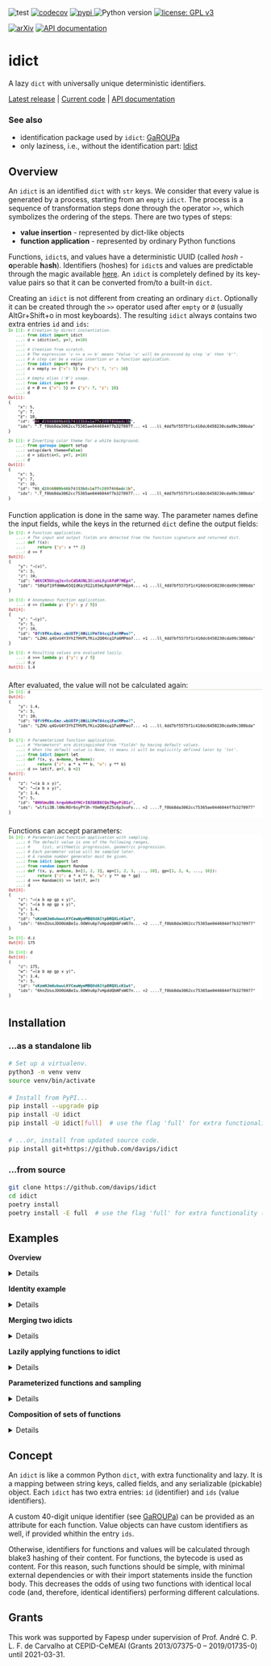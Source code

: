 ![test](https://github.com/davips/idict/workflows/test/badge.svg)
[![codecov](https://codecov.io/gh/davips/idict/branch/main/graph/badge.svg)](https://codecov.io/gh/davips/idict)
<a href="https://pypi.org/project/idict">
<img src="https://img.shields.io/pypi/v/idict.svg?label=release&color=blue&style=flat-square" alt="pypi">
</a>
![Python version](https://img.shields.io/badge/python-3.8%20%7C%203.9-blue.svg)
[![license: GPL v3](https://img.shields.io/badge/License-GPLv3-blue.svg)](https://www.gnu.org/licenses/gpl-3.0)

<!--- [![DOI](https://zenodo.org/badge/DOI/10.5281/zenodo.5501845.svg)](https://doi.org/10.5281/zenodo.5501845) --->
[![arXiv](https://img.shields.io/badge/arXiv-2109.06028-b31b1b.svg?style=flat-square)](https://arxiv.org/abs/2109.06028)
[![API documentation](https://img.shields.io/badge/doc-API%20%28auto%29-a0a0a0.svg)](https://davips.github.io/idict)

# idict

A lazy `dict` with universally unique deterministic identifiers.

[Latest release](https://pypi.org/project/idict) |
[Current code](https://github.com/davips/idict) |
[API documentation](https://davips.github.io/idict)

### See also

* identification package used by `idict`: [GaROUPa](https://pypi.org/project/garoupa)
* only laziness, i.e., without the identification part: [ldict](https://pypi.org/project/ldict)

## Overview

An `idict` is an identified `dict` with `str` keys.
We consider that every value is generated by a process, starting from an `empty` `idict`. The process is a sequence of
transformation steps done through the operator `>>`, which symbolizes the ordering of the steps.
There are two types of steps:

* **value insertion** - represented by dict-like objects
* **function application** - represented by ordinary Python functions

Functions, `idict`s, and values have a deterministic UUID
(called _hosh_ - **o**perable **h**a**sh**). 
Identifiers (hoshes) for `idict`s and values are predictable through the
magic available [here](https://pypi.org/project/garoupa).
An `idict` is completely defined by its key-value pairs so that
it can be converted from/to a built-in `dict`.

Creating an `idict` is not different from creating an ordinary `dict`. Optionally it can be created through the `>>` operator
used after `empty` or `Ø` (usually AltGr+Shift+o in most keyboards).
The resulting `idict` always contains two extra entries `id` and `ids`:
![img.png](https://raw.githubusercontent.com/davips/idict/main/examples/img.png)

Function application is done in the same way. The parameter names define the input fields, while the keys in the
returned `dict` define the output fields:
![img_1.png](https://raw.githubusercontent.com/davips/idict/main/examples/img_1.png)

After evaluated, the value will not be calculated again:
![img_2.png](https://raw.githubusercontent.com/davips/idict/main/examples/img_2.png)

Functions can accept parameters:
![img_3.png](https://raw.githubusercontent.com/davips/idict/main/examples/img_3.png)


## Installation
### ...as a standalone lib
```bash
# Set up a virtualenv. 
python3 -m venv venv
source venv/bin/activate

# Install from PyPI...
pip install --upgrade pip
pip install -U idict
pip install -U idict[full]  # use the flag 'full' for extra functionality (recommended)

# ...or, install from updated source code.
pip install git+https://github.com/davips/idict
```

### ...from source
```bash
git clone https://github.com/davips/idict
cd idict
poetry install
poetry install -E full  # use the flag 'full' for extra functionality (recommended)
```

## Examples

**Overview**
<details>
<p>

```python3

# Creation by direct instantiation.
from idict import idict

d = idict(x=5, y=7, z=10)

# Creation from scratch.
# The expression 'v >> a >> b' means "Value 'v' will be processed by step 'a' then 'b'".
# A step can be a value insertion or a function application.
from idict import empty

d = empty >> {"x": 5} >> {"y": 7, "z": 10}

# Empty alias ('Ø') usage.
from idict import Ø

d = Ø >> {"x": 5} >> {"y": 7, "z": 10}
print(d)
"""
{
    "x": 5,
    "y": 7,
    "z": 10,
    "_id": "SV_4fc23c71a6bb954f6f2ed40e440cfd2b76087",
    "_ids": "GS_cb0fda15eac732cb08351e71fc359058b93bd... +1 ...gk_64fdf435fc9aa10be990397ff8fa92888792c"
}
"""
```

```python3


# Inverting color theme for a white background.
from garoupa import setup

setup(dark_theme=False)
d = idict(x=5, y=7, z=10)
print(d)


"""
{
    "x": 5,
    "y": 7,
    "z": 10,
    "_id": "SV_4fc23c71a6bb954f6f2ed40e440cfd2b76087",
    "_ids": "GS_cb0fda15eac732cb08351e71fc359058b93bd... +1 ...gk_64fdf435fc9aa10be990397ff8fa92888792c"
}
"""
```

```python3


# Function application.
# The input and output fields are detected from the function signature and returned dict.
def f(x):
    return {"y": x ** 2}


d2 = d >> f
print(d2)
"""
{
    "y": "→(x)",
    "x": 5,
    "z": 10,
    "_id": "J.WMNtqzVe2LiO8Ez4Wkgpa6zsBS.o529OTeWhNo",
    "_ids": "j6dsrYpQ-9A6BFtY5T98d-UeFJOS.o529OTeWhNo... +1 ...gk_64fdf435fc9aa10be990397ff8fa92888792c"
}
"""
```

```python3


# Anonymous function application.
d2 = d >> (lambda y: {"y": y / 5})
print(d)
"""
{
    "x": 5,
    "y": 7,
    "z": 10,
    "_id": "SV_4fc23c71a6bb954f6f2ed40e440cfd2b76087",
    "_ids": "GS_cb0fda15eac732cb08351e71fc359058b93bd... +1 ...gk_64fdf435fc9aa10be990397ff8fa92888792c"
}
"""
```

```python3


# Resulting values are evaluated lazily.
d >>= lambda y: {"y": y / 5}
print(d.y)
"""
1.4
"""
```

```python3


print(d)
"""
{
    "y": 1.4,
    "x": 5,
    "z": 10,
    "_id": "7uAa.i.4XbFyFY7OLx2TfzMQOeYZim1XGTCOzwYg",
    "_ids": "S-Vd.8e3nPaYsNmqhkiGDdvZUvVZim1XGTCOzwYg... +1 ...gk_64fdf435fc9aa10be990397ff8fa92888792c"
}
"""
```

```python3


# Parameterized function application.
# "Parameters" are distinguished from "fields" by having default values.
# When the default value is None, it means it will be explicitly defined later by 'let'.
from idict import let


def f(x, y, a=None, b=None):
    return {"z": a * x ** b, "w": y ** b}


d2 = d >> let(f, a=7, b=2)
print(d2)
"""
{
    "z": "→(a b x y)",
    "w": "→(a b x y)",
    "y": 1.4,
    "x": 5,
    "_id": "cLQzLVSJU.N2iT-5OaZWUEnnYWUHK5qjURoS6ymD",
    "_ids": "S969viykMVgKVqEgHOtHyhIaHGhMt9l9.mkvh7xr... +2 ...GS_cb0fda15eac732cb08351e71fc359058b93bd"
}
"""
```

```python3


# Parameterized function application with sampling.
# The default value is one of the following ranges, 
#     list, arithmetic progression, geometric progression.
# Each parameter value will be sampled later.
# A random number generator must be given.
from idict import let
from random import Random


def f(x, y, a=None, b=[1, 2, 3], ap=[1, 2, 3, ..., 10], gp=[1, 2, 4, ..., 16]):
    return {"z": a * x ** b, "w": y ** ap * gp}


d2 = d >> Random(0) >> let(f, a=7)
print(d2)
"""
{
    "z": "→(a b ap gp x y)",
    "w": "→(a b ap gp x y)",
    "y": 1.4,
    "x": 5,
    "_id": "JNtKgf-Bz7S5z6QwqzWKKM5OLM4QR7OmcORBo47s",
    "_ids": "fg5iyZsHWufuM4dbS6MIkjrWYV7FeKkyMh6p2wM3... +2 ...GS_cb0fda15eac732cb08351e71fc359058b93bd"
}
"""
```

```python3

print(d2.z)
"""
175
"""
```

```python3

print(d2)
"""
{
    "z": 175,
    "w": "10.541350399999995",
    "y": 1.4,
    "x": 5,
    "_id": "JNtKgf-Bz7S5z6QwqzWKKM5OLM4QR7OmcORBo47s",
    "_ids": "fg5iyZsHWufuM4dbS6MIkjrWYV7FeKkyMh6p2wM3... +2 ...GS_cb0fda15eac732cb08351e71fc359058b93bd"
}
"""
```


</p>
</details>

**Identity example**
<details>
<p>

```python3
from idict import idict

a = idict(x=3)
print(a)
"""
{
    "x": 3,
    "_id": "ME_bd0a8d9d8158cdbb9d7d4c7af1659ca1dabc9",
    "_ids": "ME_bd0a8d9d8158cdbb9d7d4c7af1659ca1dabc9"
}
"""
```

```python3

b = idict(y=5)
print(b)
"""
{
    "y": 5,
    "_id": "EI_20378979f4669f2e318ae9742e214fd4880d7",
    "_ids": "EI_20378979f4669f2e318ae9742e214fd4880d7"
}
"""
```

```python3

print(a >> b)
"""
{
    "x": 3,
    "y": 5,
    "_id": "pl_bb7e60e68670707cdef7dfd31096db4c63c91",
    "_ids": "ME_bd0a8d9d8158cdbb9d7d4c7af1659ca1dabc9 EI_20378979f4669f2e318ae9742e214fd4880d7"
}
"""
```


</p>
</details>

**Merging two idicts**
<details>
<p>

```python3
from idict import idict

a = idict(x=3)
print(a)
"""
{
    "x": 3,
    "_id": "ME_bd0a8d9d8158cdbb9d7d4c7af1659ca1dabc9",
    "_ids": "ME_bd0a8d9d8158cdbb9d7d4c7af1659ca1dabc9"
}
"""
```

```python3

b = idict(y=5)
print(b)
"""
{
    "y": 5,
    "_id": "EI_20378979f4669f2e318ae9742e214fd4880d7",
    "_ids": "EI_20378979f4669f2e318ae9742e214fd4880d7"
}
"""
```

```python3

print(a >> b)
"""
{
    "x": 3,
    "y": 5,
    "_id": "pl_bb7e60e68670707cdef7dfd31096db4c63c91",
    "_ids": "ME_bd0a8d9d8158cdbb9d7d4c7af1659ca1dabc9 EI_20378979f4669f2e318ae9742e214fd4880d7"
}
"""
```


</p>
</details>

**Lazily applying functions to idict**
<details>
<p>

```python3
from idict import idict

a = idict(x=3)
print(a)
"""
{
    "x": 3,
    "_id": "ME_bd0a8d9d8158cdbb9d7d4c7af1659ca1dabc9",
    "_ids": "ME_bd0a8d9d8158cdbb9d7d4c7af1659ca1dabc9"
}
"""
```

```python3

a = a >> idict(y=5) >> {"z": 7} >> (lambda x, y, z: {"r": x ** y // z})
print(a)
"""
{
    "r": "→(x y z)",
    "x": 3,
    "y": 5,
    "z": 7,
    "_id": "kgdz8xfS7IuGtukIPe37KhAUrB2P4S3OFdPs8Gab",
    "_ids": "CXqa2zRRNd7Aj5wI8JTJ0O-7ML0P4S3OFdPs8Gab... +2 ...ZN_eccacd999c26ce18c98f9a17a6f47adcf162a"
}
"""
```

```python3

print(a.r)
"""
34
"""
```

```python3

print(a)
"""
{
    "r": 34,
    "x": 3,
    "y": 5,
    "z": 7,
    "_id": "kgdz8xfS7IuGtukIPe37KhAUrB2P4S3OFdPs8Gab",
    "_ids": "CXqa2zRRNd7Aj5wI8JTJ0O-7ML0P4S3OFdPs8Gab... +2 ...ZN_eccacd999c26ce18c98f9a17a6f47adcf162a"
}
"""
```


</p>
</details>

**Parameterized functions and sampling**
<details>
<p>

```python3
from random import Random

from idict import Ø, let


# A function provide input fields and, optionally, parameters.
# For instance:
# 'a' is sampled from an arithmetic progression
# 'b' is sampled from a geometric progression
# Here, the syntax for default parameter values is borrowed with a new meaning.
def fun(x, y, a=[-100, -99, -98, ..., 100], b=[0.0001, 0.001, 0.01, ..., 100000000]):
    return {"z": a * x + b * y}


def simplefun(x, y):
    return {"z": x * y}


# Creating an empty idict. Alternatively: d = idict().
d = Ø >> {}
d.show(colored=False)
"""
{
    "_id": "0000000000000000000000000000000000000000",
    "_ids": {}
}
"""
```

```python3

# Putting some values. Alternatively: d = idict(x=5, y=7).
d["x"] = 5
d["y"] = 7
print(d)
"""
{
    "x": 5,
    "y": 7,
    "_id": "BB_fad4374ca911f344859dab8e4b016ba2fe65b",
    "_ids": "GS_cb0fda15eac732cb08351e71fc359058b93bd WK_6ba95267cec724067d58b3186ecbcaa4253ad"
}
"""
```

```python3

# Parameter values are uniformly sampled.
d1 = d >> simplefun
print(d1)
print(d1.z)
"""
{
    "z": "→(x y)",
    "x": 5,
    "y": 7,
    "_id": "VqfQeuBWL7Xv1FwWe6pzgqJwclRMPNZuFtrAIt6g",
    "_ids": "9KKem6QL-I8C0Yk0q3URBt-aNXHMPNZuFtrAIt6g... +1 ...WK_6ba95267cec724067d58b3186ecbcaa4253ad"
}
35
"""
```

```python3

d2 = d >> simplefun
print(d2)
print(d2.z)
"""
{
    "z": "→(x y)",
    "x": 5,
    "y": 7,
    "_id": "VqfQeuBWL7Xv1FwWe6pzgqJwclRMPNZuFtrAIt6g",
    "_ids": "9KKem6QL-I8C0Yk0q3URBt-aNXHMPNZuFtrAIt6g... +1 ...WK_6ba95267cec724067d58b3186ecbcaa4253ad"
}
35
"""
```

```python3

# Parameter values can also be manually set.
e = d >> let(fun, a=5, b=10)
print(e.z)
"""
95
"""
```

```python3

# Not all parameters need to be set.
e = d >> Random() >> let(fun, a=5)
print("e =", e.z)
"""
e = 32.0
"""
```

```python3

# Each run will be a different sample for the missing parameters.
e = e >> Random() >> let(fun, a=5)
print("e =", e.z)
"""
e = 70000025.0
"""
```

```python3

# We can define the initial state of the random sampler.
# It will be in effect from its location place onwards in the expression.
e = d >> Random(0) >> let(fun, a=5)
print(e.z)
"""
725.0
"""
```

```python3

# All runs will yield the same result,
# if starting from the same random number generator seed.
e = e >> Random(0) >> let(fun, a=[555, 777])
print("Let 'a' be a list:", e.z)
"""
Let 'a' be a list: 700003885.0
"""
```

```python3

# Reproducible different runs are achievable by using a single random number generator.
e = e >> Random(0) >> let(fun, a=[5, 25, 125, ..., 10000])
print("Let 'a' be a geometric progression:", e.z)
"""
Let 'a' be a geometric progression: 700003125.0
"""
```

```python3
rnd = Random(0)
e = d >> rnd >> let(fun, a=5)
print(e.z)
e = d >> rnd >> let(fun, a=5)  # Alternative syntax.
print(e.z)
"""
725.0
700000025.0
"""
```

```python3

# Output fields can be defined dynamically through parameter values.
# Input fields can be defined dynamically through kwargs.
copy = lambda source=None, target=None, **kwargs: {target: kwargs[source]}
d = empty >> {"x": 5}
d >>= let(copy, source="x", target="y")
print(d)
d.evaluate()
print(d)

"""
{
    "y": "→(source target x)",
    "x": 5,
    "_id": "xmcjrFNT-2nEr3vizzx-44QwV5kwDfaOqWWvzOrq",
    "_ids": "3Tv6p5fZ936EK1DUkkcYAgWPbrmwDfaOqWWvzOrq GS_cb0fda15eac732cb08351e71fc359058b93bd"
}
{
    "y": 5,
    "x": 5,
    "_id": "xmcjrFNT-2nEr3vizzx-44QwV5kwDfaOqWWvzOrq",
    "_ids": "3Tv6p5fZ936EK1DUkkcYAgWPbrmwDfaOqWWvzOrq GS_cb0fda15eac732cb08351e71fc359058b93bd"
}
"""
```


</p>
</details>

**Composition of sets of functions**
<details>
<p>

```python3
from random import Random

from idict import Ø


# A multistep process can be defined without applying its functions


def g(x, y, a=[1, 2, 3, ..., 10], b=[0.00001, 0.0001, 0.001, ..., 100000]):
    return {"z": a * x + b * y}


def h(z, c=[1, 2, 3]):
    return {"z": c * z}


# In the 'idict' framework 'data is function',
# so the alias Ø represents the 'empty data object' and the 'reflexive function' at the same time.
# In other words: 'inserting nothing' has the same effect as 'doing nothing'.
fun = Ø >> g >> h  # 'empty' or 'Ø' enable the cartesian product of the subsequent sets of functions within the expression.
print(fun)
"""
«λ{} × λ»
"""
```

```python3

# Before a function is applied to a dict-like, the function free parameters remain unsampled.
# The result is an ordered set of composite functions.
d = {"x": 5, "y": 7} >> (Random(0) >> fun)
print(d)
"""
{
    "z": "→(c z→(a b x y))",
    "x": 5,
    "y": 7,
    "_id": "YZWooP03q0mFec8tjNwy3YuAohamevfjG3VAFXL-",
    "_ids": "5PKBLX4-dGDGHUifvK.QYVLeZTgmevfjG3VAFXL-... +1 ...WK_6ba95267cec724067d58b3186ecbcaa4253ad"
}
"""
```

```python3

print(d.z)
"""
105.0
"""
```

```python3

d = {"x": 5, "y": 7} >> (Random(0) >> fun)
print(d.z)
"""
105.0
"""
```

```python3

# Reproducible different runs by passing a stateful random number generator.
rnd = Random(0)
e = d >> rnd >> fun
print(e.z)
"""
105.0
"""
```

```python3

e = d >> rnd >> fun
print(e.z)
"""
14050.0
"""
```

```python3

# Repeating the same results.
rnd = Random(0)
e = d >> rnd >> fun
print(e.z)
"""
105.0
"""
```

```python3

e = d >> rnd >> fun
print(e.z)
"""
14050.0
"""
```


</p>
</details>

<persistence>

## Concept

An `idict` is like a common Python `dict`, with extra functionality and lazy. 
It is a mapping between string keys, called
fields, and any serializable (pickable) object.
Each `idict` has two extra entries: `id` (identifier) and `ids` (value identifiers).

A custom 40-digit unique identifier (see [GaROUPa](https://pypi.org/project/garoupa))
can be provided as an attribute for each function.
Value objects can have custom identifiers as well, if provided whithin the entry `ids`. 

Otherwise, identifiers for functions and values will be calculated through blake3 hashing of their content.
For functions, the bytecode is used as content. 
For this reason, such functions should be simple, with minimal external dependencies or
with their import statements inside the function body.
This decreases the odds of using two functions with identical local code (and, therefore, identical identifiers) 
performing different calculations.

## Grants

This work was supported by Fapesp under supervision of
Prof. André C. P. L. F. de Carvalho at CEPID-CeMEAI (Grants 2013/07375-0 – 2019/01735-0)
until 2021-03-31.
